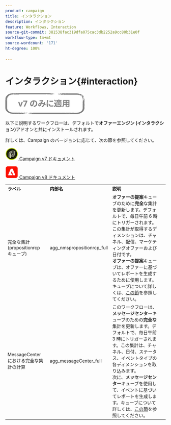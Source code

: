 ```yaml
---
product: campaign
title: インタラクション
description: インタラクション
feature: Workflows, Interaction
source-git-commit: 381538fac319dfa075cac3db2252a9cc80b31e0f
workflow-type: tm+mt
source-wordcount: '171'
ht-degree: 100%

---
```



# インタラクション{#interaction}

![](../../assets/v7-only.svg)

以下に説明するワークフローは、デフォルトで&#x200B;**オファーエンジン (インタラクション)**&#x200B;アドオンと共にインストールされます。

詳しくは、Campaign のバージョンに応じて、次の節を参照してください。

![](assets/do-not-localize/v7.jpeg)[  Campaign v7 ドキュメント](../../interaction/using/interaction-and-offer-management.md)

![](assets/do-not-localize/v8.png)[  Campaign v8 ドキュメント](https://experienceleague.adobe.com/docs/campaign/campaign-v8/send/interaction/interaction.html?lang=ja)


<table> 
 <tbody> 
  <tr> 
   <td> <strong>ラベル</strong><br /> </td> 
   <td> <strong>内部名</strong><br /> </td> 
   <td> <strong>説明</strong><br /> </td> 
  </tr> 
  <tr> 
   <td> <span class="uicontrol">完全な集計 (propositionrcp キューブ)</span> <br /> </td> 
   <td> <span class="uicontrol">agg_nmspropositionrcp_full</span> <br /> </td> 
   <td> <strong>オファーの提案</strong>キューブのために<strong>完全</strong>な集計を更新します。デフォルトで、毎日午前 6 時にトリガーされます。この集計が取得するディメンションは、チャネル、配信、マーケティングオファーおよび日付です。<br /><strong>オファーの提案</strong>キューブは、オファーに基づいてレポートを生成するために使用します。キューブについて詳しくは、<a href="../../reporting/using/about-cubes.md">この節</a>を参照してください。<br /> </td> 
  </tr> 
   <tr> 
   <td> <span class="uicontrol">MessageCenter における完全な集計の計算</span> <br /> </td> 
   <td> <span class="uicontrol">agg_messageCenter_full</span> <br /> </td> 
   <td> このワークフローは、<strong>メッセージセンター</strong>キューブのための<strong>完全な</strong>集計を更新します。デフォルトで、毎日午前 3 時にトリガーされます。この集計は、チャネル、日付、ステータス、イベントタイプの各ディメンションを取り込みます。<br />次に、<strong>メッセージセンター</strong>キューブを使用して、イベントに基づいてレポートを生成します。キューブについて詳しくは、<a href="../../reporting/using/about-cubes.md">この節</a>を参照してください。<br /> </td> 
   <td> <br /> </td> 
  </tr> 
 </tbody> 
</table>

